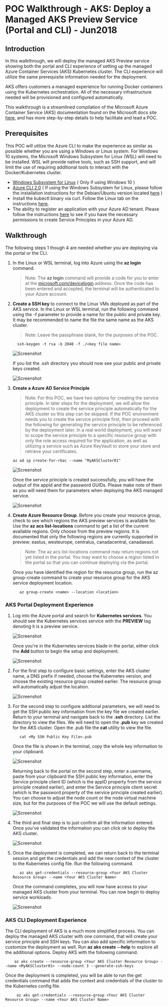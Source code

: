 # POC Walkthrough - AKS: Deploy a Managed AKS Preview Service (Portal and CLI) - Jun2018

## Introduction
In this walkthrough, we will deploy the managed AKS Preview service showing both the portal and CLI experience of setting up the managed Azure Container Services (AKS) Kubernetes cluster. The CLI experience will utilize the same prerequisite information needed for the deployment. 

AKS offers customers a managed experience for running Docker containers using the Kubernetes orchestration. All of the necessary infrastructure needed will be provisioned and configured automatically. 

This walkthrough is a streamlined compilation of the Microsoft Azure Container Service (AKS) documentation found on the Microsoft docs site [here](https://docs.microsoft.com/en-us/azure/aks/intro-kubernetes), and has more step-by-step details to help facilitate and lead a POC.

## Prerequisites
This POC will utilize the Azure CLI to make the experience as similar as possible whether you are using a Windows or Linux system. For Windows 10 systems, the Microsoft Windows Subsystem for Linux (WSL) will need to be installed. WSL will provide native tools, such as SSH support, and will limit the use of requiring additional tools to interact with the Docker/Kubernetes cluster.
* [Windows Subsystem for Linux](https://docs.microsoft.com/en-us/windows/wsl/install-win10) ( Only if using Windows 10 )
* [Azure CLI 2.0](https://docs.microsoft.com/en-us/cli/azure/install-azure-cli?view=azure-cli-latest) ( If using the Windows Subsystem for Linux, please follow the installation instructions for the Debian/Ubuntu version located [here](https://docs.microsoft.com/en-us/cli/azure/install-azure-cli-apt?view=azure-cli-latest) )
* Install the kubectl binary via curl. Follow the Linux tab on the instructions [here](https://kubernetes.io/docs/tasks/tools/install-kubectl/#install-kubectl-binary-via-curl). 
* The ability to register an application with your Azure AD tenant. Please follow the instructions [here](https://docs.microsoft.com/en-us/azure/azure-resource-manager/resource-group-create-service-principal-portal#required-permissions) to see if you have the necessary permissions to create Service Principles in your Azure AD.

## Walkthrough
The following steps 1 though 4 are needed whether you are deploying via the portal or the CLI. 

1. In the Linux or WSL terminal, log into Azure using the **az login** command.

   > Note: The **az login** command will provide a code for you to enter at the [microsoft.com/devicelogin](https://microsoft.com/devicelogin) address. Once the code has been entered and accepted, the terminal will be authenticated to your Azure account.

2. **Create a SSH key** to connect to the Linux VMs deployed as part of the AKS service. In the Linux or WSL terminal, run the following command using the -f parameter to provide a name for the public and private key. It may be recommended to name the file the same name as the AKS cluster.
   > Note: Leave the passphrase blank, for the purposes of the POC.
    ```
      ssh-keygen -t rsa -b 2048 -f ./<key file name>
    ```
    ![Screenshot](images/acs-aks-managed-deployment/portal-AKS-preview-create-sshkey-01.png)
    
    If you list the .ssh directory you should now see your public and private keys created.
    
    ![Screenshot](images/acs-aks-managed-deployment/portal-AKS-preview-create-sshkey-02.png)
    
3. **Create a Azure AD Service Principle**
     > Note: For this POC, we have two options for creating the service principle. In later steps for the deployment, we will allow the deployment to create the service principle automatically for the AKS cluster so this step can be skipped. If the POC environment needs you to create the service principle first, then proceed with the following for generating the service principle to be referenced by the deployment later. In a real world deployment, you will want to scope the service principle to a specific resource group with only the role access required for the application, as well as utilizing a service such as Azure KeyVault to store your store and retrieve your certificates.
     
     ```
     az ad sp create-for-rbac --name "MyAKSCluster01"
     ```
     ![Screenshot](images/acs-aks-managed-deployment/portal-AKS-preview-create-sp-01.png)
     
     Once the service principle is created successfully, you will have the output of the appId and the password GUIDs. Please make note of them as you will need them for parameters when deploying the AKS managed service.
     
     ![Screenshot](images/acs-aks-managed-deployment/portal-AKS-preview-create-sp-02.png)
     
 4. **Create Azure Resource Group**. Before you create your resource group, check to see which regions the AKS preview services is available for. Use the **az acs list-locations** command to get a list of the current available regions. Only choose from the preview regions. It is documented that only the following regions are currently supported in preview: eastus, westeurope, centralus, canadacentral, canadaeast.
 
      > Note: The az acs list-locations command may return regions not yet listed in the portal. You may want to choose a region listed in the portal so that you can continue deploying via the portal.
      
      Once you have identified the region for the resource group, run the az group-create command to create your resource group for the AKS service deployment location.
      ```
         az group-create <name> --location <location>
      ```
  
  ### AKS Portal Deployment Experience
  1. Log into the Azure portal and search for **Kubernetes services**. You should see the Kubernetes services service with the **PREVIEW** tag denoting it is a preview service.
      
      ![Screenshot](images/acs-aks-managed-deployment/portal-AKS-preview-services-search-062018.png)
 
      Once you're in the Kubernetes services blade in the portal, either click the **Add** button to begin the setup and deployment.
      
      ![Screenshot](images/acs-aks-managed-deployment/portal-AKS-preview-services-add-link-062018.png)
      
  2. For the first step to configure basic settings, enter the AKS cluster name, a DNS prefix if needed, choose the Kubernetes version, and choose the existing resource group created earlier. The resource group will automatically adjust the location.
  
      ![Screenshot](images/acs-aks-managed-deployment/portal-AKS-preview-create-step-01.png)
      
  3. For the second step to configure addtional parameters, we will need to get the SSH public key information from the key file we created earlier. Return to your terminal and navigate back to the **.ssh** directory. List the directory to view the files. We will need to open the **.pub** key we created for the AKS cluster. Open the .pub file the **cat** utility to view the file.
  
      ```
         cat <My SSH Public Key File>.pub
      ```
      
      Once the file is shown in the terminal, copy the whole key information to your clipboard.
      
      ![Screenshot](images/acs-aks-managed-deployment/portal-AKS-preview-get-sshkey-for-portal.png)
      
      Returning back to the portal on the second step, enter a username, paste from your clipboard the SSH public key information, enter the Service principle client ID (which is the appID property from the service principle created earlier), and enter the Service principle client secret (which is the password property of the service principle created earlier). You can choose to adjust the node count or the node virtual machine size, but for the purposes of the POC we will use the default settings.
      
      ![Screenshot](images/acs-aks-managed-deployment/portal-AKS-preview-create-step-02.png)
      
   4. The third and final step is to just confirm all the information entered. Once you've validated the information you can click ok to deploy the AKS cluster. 
   
      ![Screenshot](images/acs-aks-managed-deployment/portal-AKS-preview-create-step-03.png)
  
   5. Once the deployment is completed, we can return back to the terminal session and get the credentials and add the new context of the cluster to the Kubernetes config file. Run the following command.
   
      ```
         az aks get-credentials --resource-group <Your AKS Cluster Resource Group> --name <Your AKS Cluster Name>
      ```
      
      Once the command completes, you will now have access to your managed AKS cluster from your terminal. You can now begin to deploy service workloads.
      
      ![Screenshot](images/acs-aks-managed-deployment/portal-AKS-preview-services-connect-cluster.png)
      
 
  ### AKS CLI Deployment Experience    
  The CLI deployment of AKS is a much more simplified process. You can deploy the managed AKS cluster with one command, that will create your service principle and SSH keys. You can also add specific information to customize the deployment as well. Run **az aks create --help** to explore all the additional options. Deploy AKS with the following command.
  
  ```
      az aks create --resource-group <Your AKS Cluster Resource Group> --name <MyAKSCluster01> --node-count 3 --generate-ssh-keys
  ```
  
  Once the deployment is completed, you will be able to run the get credentials command that adds the context and credentials of the cluster to the Kubernetes config file.
   
  ```
       az aks get-credentials --resource-group <Your AKS Cluster Resource Group> --name <Your AKS Cluster Name>
  ```
  
